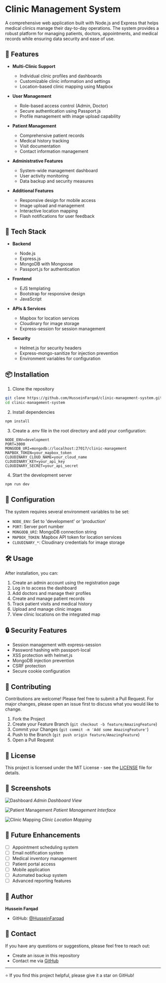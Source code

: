 # Clinic Management System

A comprehensive web application built with Node.js and Express that helps medical clinics manage their day-to-day operations. The system provides a robust platform for managing patients, doctors, appointments, and medical records while ensuring data security and ease of use.

## 🌟 Features

- **Multi-Clinic Support**
  - Individual clinic profiles and dashboards
  - Customizable clinic information and settings
  - Location-based clinic mapping using Mapbox

- **User Management**
  - Role-based access control (Admin, Doctor)
  - Secure authentication using Passport.js
  - Profile management with image upload capability

- **Patient Management**
  - Comprehensive patient records
  - Medical history tracking
  - Visit documentation
  - Contact information management

- **Administrative Features**
  - System-wide management dashboard
  - User activity monitoring
  - Data backup and security measures

- **Additional Features**
  - Responsive design for mobile access
  - Image upload and management
  - Interactive location mapping
  - Flash notifications for user feedback

## 🚀 Tech Stack

- **Backend**
  - Node.js
  - Express.js
  - MongoDB with Mongoose
  - Passport.js for authentication

- **Frontend**
  - EJS templating
  - Bootstrap for responsive design
  - JavaScript

- **APIs & Services**
  - Mapbox for location services
  - Cloudinary for image storage
  - Express-session for session management

- **Security**
  - Helmet.js for security headers
  - Express-mongo-sanitize for injection prevention
  - Environment variables for configuration

## 📦 Installation

1. Clone the repository
```bash
git clone https://github.com/HusseinFarqad/clinic-management-system.git
cd clinic-management-system
```

2. Install dependencies
```bash
npm install
```

3. Create a .env file in the root directory and add your configuration:
```env
NODE_ENV=development
PORT=3000
MONGODB_URI=mongodb://localhost:27017/clinic-management
MAPBOX_TOKEN=your_mapbox_token
CLOUDINARY_CLOUD_NAME=your_cloud_name
CLOUDINARY_KEY=your_api_key
CLOUDINARY_SECRET=your_api_secret
```

4. Start the development server
```bash
npm run dev
```

## 🔧 Configuration

The system requires several environment variables to be set:

- `NODE_ENV`: Set to 'development' or 'production'
- `PORT`: Server port number
- `MONGODB_URI`: MongoDB connection string
- `MAPBOX_TOKEN`: Mapbox API token for location services
- `CLOUDINARY_*`: Cloudinary credentials for image storage

## 🛠️ Usage

After installation, you can:

1. Create an admin account using the registration page
2. Log in to access the dashboard
3. Add doctors and manage their profiles
4. Create and manage patient records
5. Track patient visits and medical history
6. Upload and manage clinic images
7. View clinic locations on the integrated map

## 🔒 Security Features

- Session management with express-session
- Password hashing with passport-local
- XSS protection with helmet.js
- MongoDB injection prevention
- CSRF protection
- Secure cookie configuration

## 🤝 Contributing

Contributions are welcome! Please feel free to submit a Pull Request. For major changes, please open an issue first to discuss what you would like to change.

1. Fork the Project
2. Create your Feature Branch (`git checkout -b feature/AmazingFeature`)
3. Commit your Changes (`git commit -m 'Add some AmazingFeature'`)
4. Push to the Branch (`git push origin feature/AmazingFeature`)
5. Open a Pull Request

## 📝 License

This project is licensed under the MIT License - see the [LICENSE](LICENSE) file for details.

## 📸 Screenshots

![Dashboard](./screenshots/dashboard.png)
*Admin Dashboard View*

![Patient Management](./screenshots/patient-management.png)
*Patient Management Interface*

![Clinic Mapping](./screenshots/clinic-mapping.png)
*Clinic Location Mapping*

## 🎯 Future Enhancements

- [ ] Appointment scheduling system
- [ ] Email notification system
- [ ] Medical inventory management
- [ ] Patient portal access
- [ ] Mobile application
- [ ] Automated backup system
- [ ] Advanced reporting features

## 👥 Author

**Hussein Farqad**
- GitHub: [@HusseinFarqad](https://github.com/HusseinFarqad)

## 💬 Contact

If you have any questions or suggestions, please feel free to reach out:

- Create an issue in this repository
- Contact me via [GitHub](https://github.com/HusseinFarqad)

---
⭐️ If you find this project helpful, please give it a star on GitHub!
